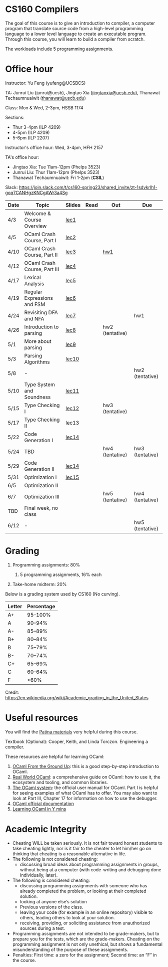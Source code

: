 # CS160 Compilers

The goal of this course is to give an introduction to compiler, a computer program that translate source code from a high-level programming language to a lower level language to create an executable program.
Through this course, you will learn to build a compiler from scratch.

The workloads include 5 programming assignments.

# Office hour
Instructor: Yu Feng (yufeng@UCSBCS)

TA: Junrui Liu (junrui@ucsb), Jingtao Xia (jingtaoxia@ucsb.edu), Thanawat Techaumnuaiwit (thanawat@uscb.edu)

Class: Mon & Wed, 2-3pm, HSSB 1174

Sections:
- Thur 3-4pm (ILP 4209) 
- 4-5pm (ILP 4209) 
- 5-6pm (ILP 2207)

Instructor's office hour: Wed, 3-4pm, HFH 2157

TA's office hour:
- Jingtao Xia: Tue 11am-12pm (Phelps 3523)
- Junrui Liu: Thur 11am-12pm (Phelps 3523)
- Thanawat Techaumnuaiwit: Fri 1-2pm (**CSIL**)

Slack: https://join.slack.com/t/cs160-spring23/shared_invite/zt-1sdvkrlh1-goq7CANHgzKNCgAWr3a4Sg


| Date  | Topic                                         | Slides | Read | Out | Due |
|-------|-----------------------------------------------|--------|------|-----|-----|
| 4/3  | Welcome & Course Overview                                  |  [lec1](lectures/lecture1.pdf)     |      |     |     |
| 4/5  | OCaml Crash Course, Part I                                  |  [lec2](lectures/lecture2.pdf)      |      |     |     |
| 4/10  | OCaml Crash Course, Part II          |  [lec3](lectures/lecture3.pdf)      |     |  [hw1](./assignments/hw1/)    |    |
| 4/12  | OCaml Crash Course, Part III             |  [lec4](lectures/lecture4.pdf)       |     |  |     |
| 4/17  | Lexical Analysis                |  [lec5](lectures/lecture5.pdf)     |      |     |     |
| 4/19 | Regular Expressions and FSM                           |  [lec6](lectures/lecture6.pdf)     |      |   |     |
| 4/24 | Revisiting DFA and NFA                            |  [lec7](lectures/lecture7.pdf)      |      |       |  hw1  |
| 4/26 | Introduction to parsing                          |  [lec8](lectures/lecture8.pdf)      |      | hw2 (tentative)  |    |
| 5/1 | More about parsing | [lec9](lectures/lecture9.pdf)    |     |     |   |
| 5/3 |     Parsing Algorithms    | [lec10](lectures/lecture10.pdf)        |      |    |    |
| 5/8 | - | | | | hw2 (tentative) |
| 5/10 |    Type System and Soundness       | [lec11](lectures/lecture11.pdf)        |      |    |  |
| 5/15 | Type Checking I   |  [lec12](lectures/lecture12.pdf)        |      |  hw3 (tentative)   |    |
| 5/17 |  Type Checking II                     |  lec13       |      |     |    |
| 5/22  |  Code Generation  I  | [lec14](lectures/lecture14.pdf) |      | |     |
| 5/24  | TBD |        |      |  hw4 (tentative)   |  hw3 (tentative)   |
| 5/29  | Code Generation II |  [lec14](lectures/lecture14.pdf)      |      |     |    |
| 5/31 | Optimization I                       |   [lec15](lectures/lecture15.pdf)       |       |     |     |
| 6/5 | Optimization II                |        |     |      |   |
| 6/7 | Optimization III        |         |      |  hw5 (tentative)   | hw4 (tentative)   |
| TBD  | Final week, no class                                 |        |      |     |    |
| 6/12 | - | | | | hw5 (tentative) |


# Grading

1. Programming assignments: 80%
    1. 5 programming assignments, 16% each

2. Take-home midterm: 20%

  

Below is a grading system used by CS160 (No curving).

| Letter | Percentage |
|--------|------------|
| A+     | 95–100%    |
| A      | 90–94%     |
| A-     | 85–89%     |
| B+     | 80–84%     |
| B      | 75–79%     |
| B-     | 70–74%     |
| C+     | 65–69%     |
| C      | 60–64%     |
| F      | <60%       |

Credit: https://en.wikipedia.org/wiki/Academic_grading_in_the_United_States


# Useful resources

You will find the [Patina materials](https://junrui-liu.github.io/patina) very helpful during
this course.

Textbook (Optional): Cooper, Keith, and Linda Torczon. Engineering a compiler.

These resources are helpful for learning OCaml:

1. [OCaml From the Ground Up](https://ocamlbook.org/): this is a good
   step-by-step introduction to OCaml.
2. [Real World OCaml](https://dev.realworldocaml.org/guided-tour.html): a
   comprehensive guide on OCaml: how to use it, the ecosystem and tooling, and
   common libraries.
3. [The OCaml system](https://ocaml.org/releases/4.11/htmlman/index.html): the
   official user manual for OCaml. Part I is helpful for seeing examples of what
   OCaml has to offer. You may also want to look at Part III, Chapter 17 for
   information on how to use the debugger.
4. [OCaml official documentation](https://ocaml.org/learn/)
5. [Learning OCaml in Y mins](https://learnxinyminutes.com/docs/ocaml/)


# Academic Integrity
- Cheating WILL be taken seriously. It is not fair toward honest students to take cheating lightly, nor is it fair to the cheater to let him/her go on thinking that cheating is a reasonable alternative in life.
- The following is not considered cheating:
   - discussing broad ideas about programming assignments in groups, without being at a computer (with code-writing and debugging done individually, later).
- The following is considered cheating:
   - discussing programming assignments with someone who has already completed the problem, or looking at their completed solution.
   - looking at anyone else’s solution
   - Previous versions of the class.
   - leaving your code (for example in an online repository) visible to others, leading others to look at your solution.
   - receiving, providing, or soliciting assistance from unauthorized sources during a test.
- Programming assignments are not intended to be grade-makers, but to prepare you for the tests, which are the grade-makers. Cheating on the programming assignment is not only unethical, but shows a fundamental misunderstanding of the purpose of these assignments.
- Penalties: First time: a zero for the assignment; Second time: an “F” in the course.



